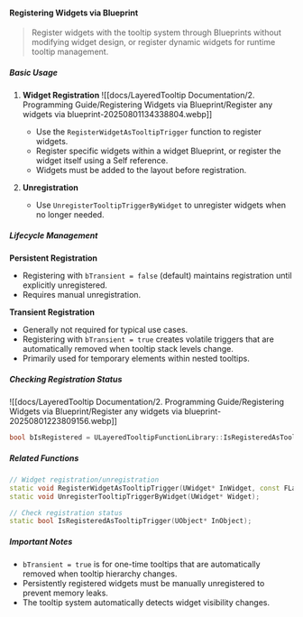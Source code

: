 #### Registering Widgets via Blueprint

> Register widgets with the tooltip system through Blueprints without modifying widget design, or register dynamic widgets for runtime tooltip management.

##### Basic Usage

1. **Widget Registration**
    ![[docs/LayeredTooltip Documentation/2. Programming Guide/Registering Widgets via Blueprint/Register any widgets via blueprint-20250801134338804.webp]]
    - Use the `RegisterWidgetAsTooltipTrigger` function to register widgets.
    - Register specific widgets within a widget Blueprint, or register the widget itself using a Self reference.
    - Widgets must be added to the layout before registration.
2. **Unregistration**
    
    - Use `UnregisterTooltipTriggerByWidget` to unregister widgets when no longer needed.

##### Lifecycle Management

**Persistent Registration**

- Registering with `bTransient = false` (default) maintains registration until explicitly unregistered.
- Requires manual unregistration.

**Transient Registration**

- Generally not required for typical use cases.
- Registering with `bTransient = true` creates volatile triggers that are automatically removed when tooltip stack levels change.
- Primarily used for temporary elements within nested tooltips.

##### Checking Registration Status

![[docs/LayeredTooltip Documentation/2. Programming Guide/Registering Widgets via Blueprint/Register any widgets via blueprint-20250801223809156.webp]]

```cpp
bool bIsRegistered = ULayeredTooltipFunctionLibrary::IsRegisteredAsTooltipTrigger(MyWidget);
```

##### Related Functions

```cpp
// Widget registration/unregistration
static void RegisterWidgetAsTooltipTrigger(UWidget* InWidget, const FLayeredToolTipTriggerData& TooltipTriggerData, bool bTransient = false);
static void UnregisterTooltipTriggerByWidget(UWidget* Widget);

// Check registration status
static bool IsRegisteredAsTooltipTrigger(UObject* InObject);
```

##### Important Notes

- `bTransient = true` is for one-time tooltips that are automatically removed when tooltip hierarchy changes.
- Persistently registered widgets must be manually unregistered to prevent memory leaks.
- The tooltip system automatically detects widget visibility changes.